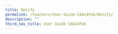 ```yaml
---
title: Notify
permalink: /teachers/User-Guide-CAA14Feb/Notify/
description: ""
third_nav_title: User Guide CAA14Feb
---
```

